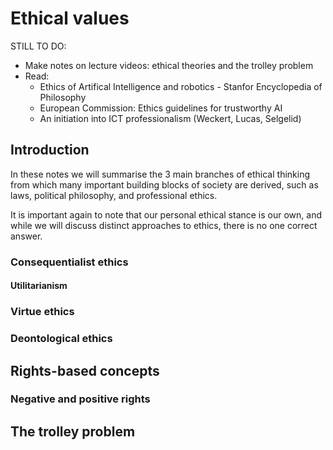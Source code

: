 # Ethical values

STILL TO DO:
* Make notes on lecture videos: ethical theories and the trolley problem
* Read: 
    * Ethics of Artifical Intelligence and robotics - Stanfor Encyclopedia of Philosophy
    * European Commission: Ethics guidelines for trustworthy AI
    * An initiation into ICT professionalism (Weckert, Lucas, Selgelid)

## Introduction

In these notes we will summarise the 3 main branches of ethical thinking from which many important building blocks of society are derived, such as laws, political philosophy, and professional ethics.

It is important again to note that our personal ethical stance is our own, and while we will discuss distinct approaches to ethics, there is no one correct answer.

### Consequentialist ethics

#### Utilitarianism

### Virtue ethics

### Deontological ethics

## Rights-based concepts

### Negative and positive rights

## The trolley problem